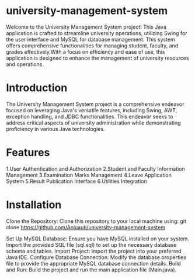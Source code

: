 # university-management-system
Welcome to the University Management System project! This Java application is crafted to streamline university operations, utilizing Swing for the user interface and MySQL for database management. This system offers comprehensive functionalities for managing student, faculty, and grades effectively.With a focus on efficiency and ease of use, this application is designed to enhance the management of university resources and operations.

# Introduction
The University Management System project is a comprehensive endeavor focused on leveraging Java's versatile features, including Swing, AWT, exception handling, and JDBC functionalities. This endeavor seeks to address critical aspects of university administration while demonstrating proficiency in various Java technologies.

# Features 
1.User Authentication and Authorization
2.Student and Faculty Information Management
3.Examination Marks Management
4.Leave Application System
5.Result Publication Interface
6.Utilities Integration

# Installation
Clone the Repository: Clone this repository to your local machine using:
git clone https://github.com/Anjuauti/university-management-system

Set Up MySQL Database: Ensure you have MySQL installed on your system. Import the provided SQL file (sql.sql) to set up the necessary database schema and tables.  Import Project: Import the project into your preferred Java IDE. Configure Database Connection: Modify the database.properties file to provide the appropriate MySQL database connection details. Build and Run: Build the project and run the main application file (Main.java).

